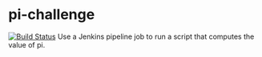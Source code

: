 # pi-challenge
[![Build Status](http://ec2-43-206-196-37.ap-northeast-1.compute.amazonaws.com/buildStatus/icon?job=pi-challenge)](http://ec2-43-206-196-37.ap-northeast-1.compute.amazonaws.com/job/pi-challenge/)
Use a Jenkins pipeline job to run a script that computes the value of pi.
